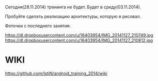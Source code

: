 Сегодня(28.11.2014) тренинга не будет. Будет в среду(03.11.2014).

Пробуйте сделать реализацию архитектуры, которую я рисовал.


Фоточки с последнего занятия:

https://dl.dropboxusercontent.com/u/16403954/IMG_20141127_210749.jpg
https://dl.dropboxusercontent.com/u/16403954/IMG_20141127_210812.jpg

WIKI
=====================


https://github.com/IstiN/android_training_2014/wiki
